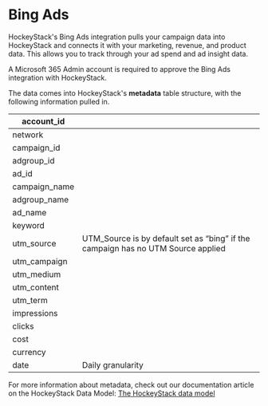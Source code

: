 # Bing Ads

HockeyStack's Bing Ads integration pulls your campaign data into HockeyStack and connects it with your marketing, revenue, and product data. This allows you to track through your ad spend and ad insight data.

A Microsoft 365 Admin account is required to approve the Bing Ads integration with HockeyStack.

The data comes into HockeyStack's **metadata** table structure, with the following information pulled in.

| account_id |  |
| --- | --- |
| network |  |
| campaign_id |  |
| adgroup_id |  |
| ad_id |  |
| campaign_name |  |
| adgroup_name |  |
| ad_name |  |
| keyword |  |
| utm_source | UTM_Source is by default set as “bing” if the campaign has no UTM Source applied |
| utm_campaign |  |
| utm_medium |  |
| utm_content |  |
| utm_term |  |
| impressions |  |
| clicks |  |
| cost |  |
| currency |  |
| date | Daily granularity |

For more information about metadata, check out our documentation article on the HockeyStack Data Model: [The HockeyStack data model](../HockeyStack%20Academy%20b73ec36249c9464fbb9fe4acdf0a21f0/101%20-%20How%20HockeyStack%20Works%2023037b7b5bd944369413b319ea89150a/The%20HockeyStack%20data%20model%20e4df29b960214d468095e0d8845481f7.md)